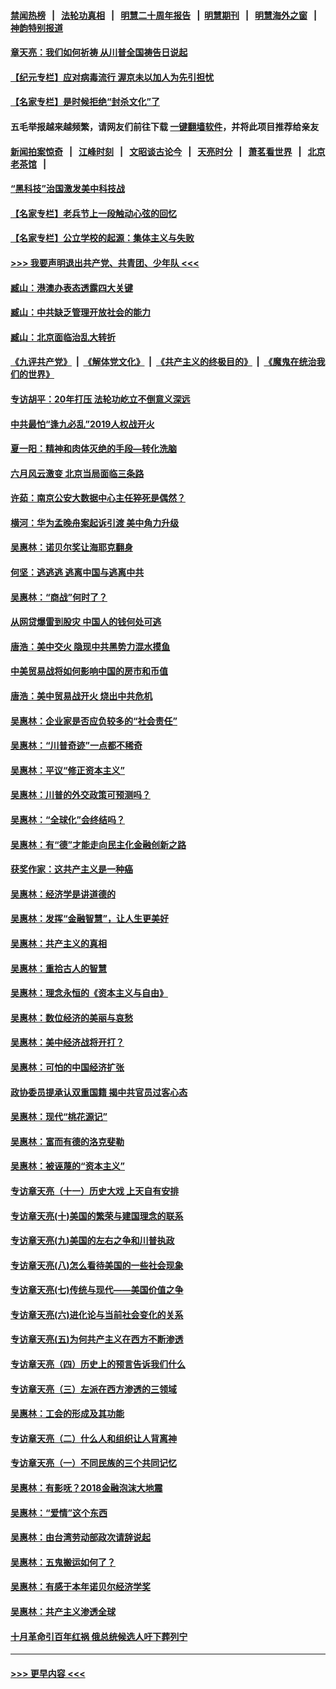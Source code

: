 #### [禁闻热榜](热点新闻.md?=0)  &nbsp;&nbsp;|&nbsp;&nbsp; [法轮功真相](https://github.com/gfw-breaker/truth/blob/master/README.md?=0) &nbsp;&nbsp;|&nbsp;&nbsp; [明慧二十周年报告](https://github.com/gfw-breaker/mh-reports/blob/master/README.md?=0) &nbsp;&nbsp;|&nbsp;&nbsp;[明慧期刊](https://github.com/gfw-breaker/mh-qikan) &nbsp;&nbsp;|&nbsp;&nbsp; [明慧海外之窗](https://github.com/gfw-breaker/mh-news/blob/master/README.md?=0) &nbsp;&nbsp;|&nbsp;&nbsp; [神韵特别报道](https://github.com/gfw-breaker/mh-news/blob/master/shenyun.md?=0)
#### [章天亮：我们如何祈祷 从川普全国祷告日说起](../pages/nsc423/n11944627.md?t=03182303) 
#### [【纪元专栏】应对病毒流行 渥京未以加人为先引担忧](../pages/nsc423/n11875714.md?t=03182303) 
#### [【名家专栏】是时候拒绝“封杀文化”了](../pages/nsc423/n11814093.md?t=03182303) 
#### 五毛举报越来越频繁，请网友们前往下载 [一键翻墙软件](https://github.com/gfw-breaker/ssr-accounts)，并将此项目推荐给亲友
#### [新闻拍案惊奇](https://github.com/gfw-breaker/banned-news/blob/master/pages/link4.md) &nbsp;&nbsp;|&nbsp;&nbsp; [江峰时刻](https://github.com/gfw-breaker/banned-news/blob/master/pages/link4.md) &nbsp;&nbsp;|&nbsp;&nbsp; [文昭谈古论今](https://github.com/gfw-breaker/banned-news/blob/master/pages/link4.md) &nbsp;&nbsp;|&nbsp;&nbsp; [天亮时分](https://github.com/gfw-breaker/banned-news/blob/master/pages/link4.md) &nbsp;&nbsp;|&nbsp;&nbsp; [萧茗看世界](https://github.com/gfw-breaker/banned-news/blob/master/pages/link4.md) &nbsp;&nbsp;|&nbsp;&nbsp; [北京老茶馆](https://github.com/gfw-breaker/banned-news/blob/master/pages/link4.md) &nbsp;&nbsp;|&nbsp;&nbsp; 
#### [“黑科技”治国激发美中科技战](../pages/nsc423/n11638056.md?t=03182303) 
#### [【名家专栏】老兵节上一段触动心弦的回忆](../pages/nsc423/n11646016.md?t=03182303) 
#### [【名家专栏】公立学校的起源：集体主义与失败](../pages/nsc423/n11601833.md?t=03182303) 
#### [>>> 我要声明退出共产党、共青团、少年队 <<<](https://github.com/begood0513/goodnews/blob/master/quit/letter.md) 
#### [臧山：港澳办表态透露四大关键](../pages/nsc423/n11421628.md?t=03182303) 
#### [臧山：中共缺乏管理开放社会的能力](../pages/nsc423/n11407457.md?t=03182303) 
#### [臧山：北京面临治乱大转折](../pages/nsc423/n11406895.md?t=03182303) 
#### [《九评共产党》](https://github.com/begood0513/9ping.md/blob/master/README.md) &nbsp;|&nbsp; [《解体党文化》](../../../../jtdwh.md/blob/master/README.md)  &nbsp;|&nbsp; [《共产主义的终极目的》](../../../../gczydzjmd.md/blob/master/README.md) &nbsp;|&nbsp; [《魔鬼在统治我们的世界》](../../../../mgztzwmdsj.md/blob/master/README.md) 
#### [专访胡平：20年打压 法轮功屹立不倒意义深远](../pages/nsc423/n11398800.md?t=03182303) 
#### [中共最怕“逢九必乱”2019人权战开火](../pages/nsc423/n11385248.md?t=03182303) 
#### [夏一阳：精神和肉体灭绝的手段—转化洗脑](../pages/nsc423/n11368250.md?t=03182303) 
#### [六月风云激变 北京当局面临三条路](../pages/nsc423/n11313668.md?t=03182303) 
#### [许茹：南京公安大数据中心主任猝死是偶然？](../pages/nsc423/n11064744.md?t=03182303) 
#### [横河：华为孟晚舟案起诉引渡 美中角力升级](../pages/nsc423/n11027230.md?t=03182303) 
#### [吴惠林：诺贝尔奖让海耶克翻身](../pages/nsc423/n10890049.md?t=03182303) 
#### [何坚：逃逃逃 逃离中国与逃离中共](../pages/nsc423/n10592891.md?t=03182303) 
#### [吴惠林：“商战”何时了？](../pages/nsc423/n10573558.md?t=03182303) 
#### [从网贷爆雷到股灾 中国人的钱何处可逃](../pages/nsc423/n10572800.md?t=03182303) 
#### [唐浩：美中交火 隐现中共黑势力混水摸鱼](../pages/nsc423/n10544040.md?t=03182303) 
#### [中美贸易战将如何影响中国的房市和币值](../pages/nsc423/n10543697.md?t=03182303) 
#### [唐浩：美中贸易战开火 烧出中共危机](../pages/nsc423/n10540126.md?t=03182303) 
#### [吴惠林：企业家是否应负较多的“社会责任”](../pages/nsc423/n10535022.md?t=03182303) 
#### [吴惠林：“川普奇迹”一点都不稀奇](../pages/nsc423/n10512808.md?t=03182303) 
#### [吴惠林：平议“修正资本主义”](../pages/nsc423/n10495724.md?t=03182303) 
#### [吴惠林：川普的外交政策可预测吗？](../pages/nsc423/n10462387.md?t=03182303) 
#### [吴惠林：“全球化”会终结吗？](../pages/nsc423/n10452838.md?t=03182303) 
#### [吴惠林：有“德”才能走向民主化金融创新之路](../pages/nsc423/n10432292.md?t=03182303) 
#### [获奖作家：这共产主义是一种癌](../pages/nsc423/n10431541.md?t=03182303) 
#### [吴惠林：经济学是讲道德的](../pages/nsc423/n10398014.md?t=03182303) 
#### [吴惠林：发挥“金融智慧”，让人生更美好](../pages/nsc423/n10375019.md?t=03182303) 
#### [吴惠林：共产主义的真相](../pages/nsc423/n10351394.md?t=03182303) 
#### [吴惠林：重拾古人的智慧](../pages/nsc423/n10337691.md?t=03182303) 
#### [吴惠林：理念永恒的《资本主义与自由》](../pages/nsc423/n10316274.md?t=03182303) 
#### [吴惠林：数位经济的美丽与哀愁](../pages/nsc423/n10292946.md?t=03182303) 
#### [吴惠林：美中经济战将开打？](../pages/nsc423/n10258825.md?t=03182303) 
#### [吴惠林：可怕的中国经济扩张](../pages/nsc423/n10219147.md?t=03182303) 
#### [政协委员提承认双重国籍 揭中共官员过客心态](../pages/nsc423/n10208809.md?t=03182303) 
#### [吴惠林：现代“桃花源记”](../pages/nsc423/n10185234.md?t=03182303) 
#### [吴惠林：富而有德的洛克斐勒](../pages/nsc423/n10142264.md?t=03182303) 
#### [吴惠林：被诬蔑的“资本主义”](../pages/nsc423/n10124816.md?t=03182303) 
#### [专访章天亮（十一）历史大戏 上天自有安排](../pages/nsc423/n10094905.md?t=03182303) 
#### [专访章天亮(十)美国的繁荣与建国理念的联系](../pages/nsc423/n10094899.md?t=03182303) 
#### [专访章天亮(九)美国的左右之争和川普执政](../pages/nsc423/n10094889.md?t=03182303) 
#### [专访章天亮(八)怎么看待美国的一些社会现象](../pages/nsc423/n10094857.md?t=03182303) 
#### [专访章天亮(七)传统与现代——美国价值之争](../pages/nsc423/n10093140.md?t=03182303) 
#### [专访章天亮(六)进化论与当前社会变化的关系](../pages/nsc423/n10092036.md?t=03182303) 
#### [专访章天亮(五)为何共产主义在西方不断渗透](../pages/nsc423/n10083620.md?t=03182303) 
#### [专访章天亮（四）历史上的预言告诉我们什么](../pages/nsc423/n10083606.md?t=03182303) 
#### [专访章天亮（三）左派在西方渗透的三领域](../pages/nsc423/n10081115.md?t=03182303) 
#### [吴惠林：工会的形成及其功能](../pages/nsc423/n10080633.md?t=03182303) 
#### [专访章天亮（二）什么人和组织让人背离神](../pages/nsc423/n10076637.md?t=03182303) 
#### [专访章天亮（一）不同民族的三个共同记忆](../pages/nsc423/n10074188.md?t=03182303) 
#### [吴惠林：有影呒？2018金融泡沫大地震](../pages/nsc423/n10040534.md?t=03182303) 
#### [吴惠林：“爱情”这个东西](../pages/nsc423/n10019423.md?t=03182303) 
#### [吴惠林：由台湾劳动部政次请辞说起](../pages/nsc423/n9979679.md?t=03182303) 
#### [吴惠林：五鬼搬运如何了？](../pages/nsc423/n9925338.md?t=03182303) 
#### [吴惠林：有感于本年诺贝尔经济学奖](../pages/nsc423/n9871883.md?t=03182303) 
#### [吴惠林：共产主义渗透全球](../pages/nsc423/n9812748.md?t=03182303) 
#### [十月革命引百年红祸 俄总统候选人吁下葬列宁](../pages/nsc423/n9810182.md?t=03182303) 

----
#### [ >>> 更早内容 <<< ](../indexes/nsc423-earlier.md)
